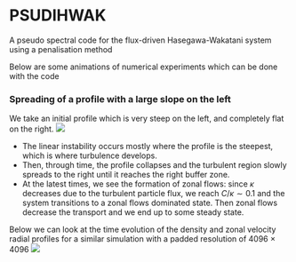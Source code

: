 # PSUDIHWAK
A pseudo spectral code for the flux-driven Hasegawa-Wakatani system using a penalisation method

Below are some animations of numerical experiments which can be done with the code

### Spreading of a profile with a large slope on the left
We take an initial profile which is very steep on the left, and completely flat on the right.
<img src="https://github.com/piergui/fd_hwak/blob/main/outfdC0.05_32pi_1024x1024_kapl5.0.gif"/>
- The linear instability occurs mostly where the profile is the steepest, which is where turbulence develops.
- Then, through time, the profile collapses and the turbulent region slowly spreads to the right until it reaches the right buffer zone.
- At the latest times, we see the formation of zonal flows: since $\kappa$ decreases due to the turbulent particle flux, we reach $C/\kappa \sim 0.1$ and the system transitions to a zonal flows dominated state. Then zonal flows decrease the transport and we end up to some steady state.

Below we can look at the time evolution of the density and zonal velocity radial profiles for a similar simulation with a padded resolution of 4096 $\times$ 4096
<img src="https://github.com/piergui/fd_hwak/blob/main/outfdC0.05_64pi_4096x4096_kapl5.0_profiles.gif"/>

